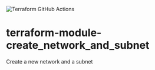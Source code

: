 ![Terraform GitHub Actions](https://github.com/johanneskastl/terraform-module-create_network_and_subnet/workflows/Terraform%20GitHub%20Actions/badge.svg)

# terraform-module-create_network_and_subnet
Create a new network and a subnet
